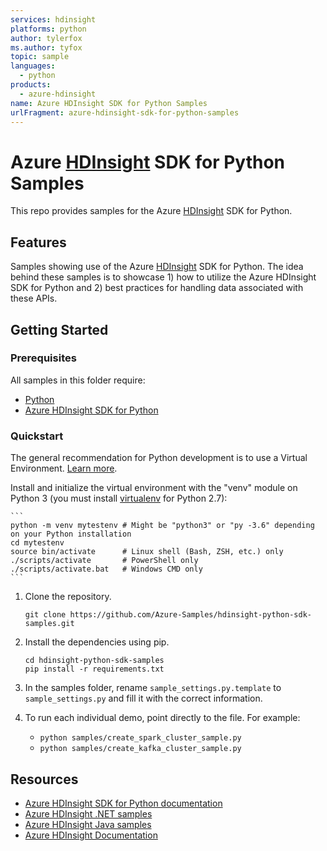 ```yaml
---
services: hdinsight
platforms: python
author: tylerfox
ms.author: tyfox
topic: sample
languages:
  - python
products:
  - azure-hdinsight
name: Azure HDInsight SDK for Python Samples
urlFragment: azure-hdinsight-sdk-for-python-samples
---
```


# Azure [HDInsight](https://azure.microsoft.com/en-us/services/hdinsight/) SDK for Python Samples

This repo provides samples for the Azure [HDInsight](https://azure.microsoft.com/en-us/services/hdinsight/) SDK for Python.

## Features

Samples showing use of the Azure [HDInsight](https://azure.microsoft.com/en-us/services/hdinsight/) SDK for Python.
The idea behind these samples is to showcase 1) how to utilize the Azure HDInsight SDK for Python and 2) best practices for handling data associated with these APIs.

## Getting Started

### Prerequisites

All samples in this folder require:

- [Python](https://www.python.org/downloads/)
- [Azure HDInsight SDK for Python](https://pypi.org/project/azure-mgmt-hdinsight)

### Quickstart

The general recommendation for Python development is to use a Virtual Environment. [Learn more](https://docs.python.org/3/tutorial/venv.html).

Install and initialize the virtual environment with the "venv" module on Python 3 (you must install [virtualenv](https://pypi.python.org/pypi/virtualenv) for Python 2.7):

    ```
    python -m venv mytestenv # Might be "python3" or "py -3.6" depending on your Python installation
    cd mytestenv
    source bin/activate      # Linux shell (Bash, ZSH, etc.) only
    ./scripts/activate       # PowerShell only
    ./scripts/activate.bat   # Windows CMD only
    ```

1.  Clone the repository.

    ```
    git clone https://github.com/Azure-Samples/hdinsight-python-sdk-samples.git
    ```

2.  Install the dependencies using pip.

    ```
    cd hdinsight-python-sdk-samples
    pip install -r requirements.txt
    ```

3.  In the samples folder, rename `sample_settings.py.template` to `sample_settings.py` and fill it with the correct information.

4. To run each individual demo, point directly to the file. For example:

    - `python samples/create_spark_cluster_sample.py`
    - `python samples/create_kafka_cluster_sample.py`

## Resources

- [Azure HDInsight SDK for Python documentation](https://docs.microsoft.com/python/api/overview/azure/hdinsight?view=azure-python)
- [Azure HDInsight .NET samples](https://github.com/Azure-Samples/hdinsight-dotnet-sdk-samples)
- [Azure HDInsight Java samples](https://github.com/Azure-Samples/hdinsight-java-sdk-samples)
- [Azure HDInsight Documentation](https://docs.microsoft.com/azure/hdinsight/)
